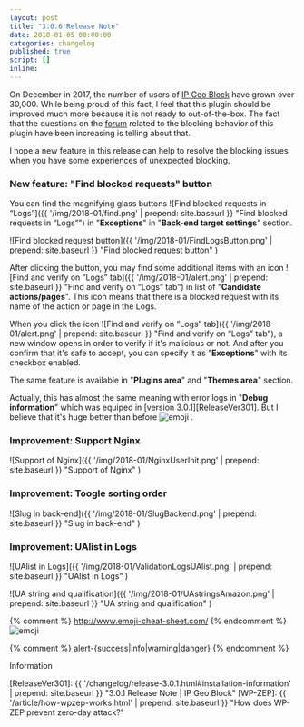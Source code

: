 ```yaml
---
layout: post
title: "3.0.6 Release Note"
date: 2018-01-05 00:00:00
categories: changelog
published: true
script: []
inline:
---
```


<!--more-->

On December in 2017, the number of users of [IP Geo Block][IP-Geo-Block] have 
grown over 30,000. While being proud of this fact, I feel that this plugin 
should be improved much more because it is not ready to out-of-the-box.
The fact that the questions on the [forum][IPGB-Forum] related to the blocking 
behavior of this plugin have been increasing is telling about that.

I hope a new feature in this release can help to resolve the blocking issues 
when you have some experiences of unexpected blocking.

### New feature: "Find blocked requests" button ###

You can find the magnifying glass buttons <span class="emoji">
![Find blocked requests in “Logs”]({{ '/img/2018-01/find.png' | prepend: site.baseurl }}
 "Find blocked requests in “Logs”")
</span> in "**Exceptions**" in "**Back-end target settings**" section.

![Find blocked request button]({{ '/img/2018-01/FindLogsButton.png' | prepend: site.baseurl }}
 "Find blocked request button"
)

After clicking the button, you may find some additional items with an icon 
<span class="emoji">
![Find and verify on “Logs” tab]({{ '/img/2018-01/alert.png' | prepend: site.baseurl }}
 "Find and verify on “Logs” tab")
</span> in list of "**Candidate actions/pages**". This icon means that there is
a blocked request with its name of the action or page in the Logs.

When you click the icon <span class="emoji">
![Find and verify on “Logs” tab]({{ '/img/2018-01/alert.png' | prepend: site.baseurl }}
 "Find and verify on “Logs” tab"), a new window opens in order to verify if 
it's malicious or not. And after you confirm that it's safe to accept, you can 
specify it as "**Exceptions**" with its checkbox enabled.

The same feature is available in "**Plugins area**" and "**Themes area**" 
section.

Actually, this has almost the same meaning with error logs in 
"**Debug information**" which was equiped in [version 3.0.1][ReleaseVer301].
But I believe that it's huge better than before <span class="emoji">
![emoji](https://assets-cdn.github.com/images/icons/emoji/bowtie.png)
</span>.

### Improvement: Support Nginx ###

![Support of Nginx]({{ '/img/2018-01/NginxUserInit.png' | prepend: site.baseurl }}
 "Support of Nginx"
)

### Improvement: Toogle sorting order ###

![Slug in back-end]({{ '/img/2018-01/SlugBackend.png' | prepend: site.baseurl }}
 "Slug in back-end"
)

### Improvement: UAlist in Logs ###

![UAlist in Logs]({{ '/img/2018-01/ValidationLogsUAlist.png' | prepend: site.baseurl }}
 "UAlist in Logs"
)

![UA string and qualification]({{ '/img/2018-01/UAstringsAmazon.png' | prepend: site.baseurl }}
 "UA string and qualification"
)

{% comment %} http://www.emoji-cheat-sheet.com/ {% endcomment %}
<span class="emoji">
![emoji](https://assets-cdn.github.com/images/icons/emoji/unicode/1f604.png)
</span>

{% comment %} alert-{success|info|warning|danger} {% endcomment %}
<div class="alert alert-info">
	Information
</div>

[IP-Geo-Block]:  https://wordpress.org/plugins/ip-geo-block/ "IP Geo Block &mdash; WordPress Plugins"
[IPGB-Forum]:    https://wordpress.org/support/plugin/ip-geo-block "View: [IP Geo Block] Support &laquo; WordPress.org Forums"
[ReleaseVer301]: {{ '/changelog/release-3.0.1.html#installation-information' | prepend: site.baseurl }} "3.0.1 Release Note | IP Geo Block"
[WP-ZEP]:        {{ '/article/how-wpzep-works.html' | prepend: site.baseurl }} "How does WP-ZEP prevent zero-day attack?"
